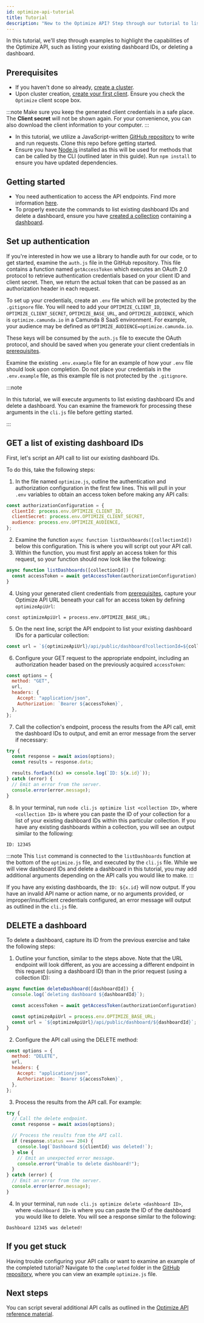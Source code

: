 ```yaml
---
id: optimize-api-tutorial
title: Tutorial
description: "New to the Optimize API? Step through our tutorial to list your existing dashboard IDs and delete a dashboard."
---
```


In this tutorial, we'll step through examples to highlight the capabilities of the Optimize API, such as listing your existing dashboard IDs, or deleting a dashboard.

## Prerequisites

- If you haven't done so already, [create a cluster]($docs$/guides/create-cluster/).
- Upon cluster creation, [create your first client]($docs$/guides/setup-client-connection-credentials/). Ensure you check the `Optimize` client scope box.

:::note
Make sure you keep the generated client credentials in a safe place. The **Client secret** will not be shown again. For your convenience, you can also download the client information to your computer.
:::

- In this tutorial, we utilize a JavaScript-written [GitHub repository](https://github.com/camunda/camunda-api-tutorials) to write and run requests. Clone this repo before getting started.
- Ensure you have [Node.js](https://nodejs.org/en/download) installed as this will be used for methods that can be called by the CLI (outlined later in this guide). Run `npm install` to ensure you have updated dependencies.

## Getting started

- You need authentication to access the API endpoints. Find more information [here](./optimize-api-authentication.md).
- To properly execute the commands to list existing dashboard IDs and delete a dashboard, ensure you have [created a collection](../../components/userguide/collections-dashboards-reports.md) containing a [dashboard](../../components/userguide/creating-dashboards.md).

## Set up authentication

If you're interested in how we use a library to handle auth for our code, or to get started, examine the `auth.js` file in the GitHub repository. This file contains a function named `getAccessToken` which executes an OAuth 2.0 protocol to retrieve authentication credentials based on your client ID and client secret. Then, we return the actual token that can be passed as an authorization header in each request.

To set up your credentials, create an `.env` file which will be protected by the `.gitignore` file. You will need to add your `OPTIMIZE_CLIENT_ID`, `OPTIMIZE_CLIENT_SECRET`, `OPTIMIZE_BASE_URL`, and `OPTIMIZE_AUDIENCE`, which is `optimize.camunda.io` in a Camunda 8 SaaS environment. For example, your audience may be defined as `OPTIMIZE_AUDIENCE=optimize.camunda.io`.

These keys will be consumed by the `auth.js` file to execute the OAuth protocol, and should be saved when you generate your client credentials in [prerequisites](#prerequisites).

Examine the existing `.env.example` file for an example of how your `.env` file should look upon completion. Do not place your credentials in the `.env.example` file, as this example file is not protected by the `.gitignore`.

:::note

In this tutorial, we will execute arguments to list existing dashboard IDs and delete a dashboard. You can examine the framework for processing these arguments in the `cli.js` file before getting started.

:::

## GET a list of existing dashboard IDs

First, let's script an API call to list our existing dashboard IDs.

To do this, take the following steps:

1. In the file named `optimize.js`, outline the authentication and authorization configuration in the first few lines. This will pull in your `.env` variables to obtain an access token before making any API calls:

```javascript
const authorizationConfiguration = {
  clientId: process.env.OPTIMIZE_CLIENT_ID,
  clientSecret: process.env.OPTIMIZE_CLIENT_SECRET,
  audience: process.env.OPTIMIZE_AUDIENCE,
};
```

2. Examine the function `async function listDashboards([collectionId])` below this configuration. This is where you will script out your API call.
3. Within the function, you must first apply an access token for this request, so your function should now look like the following:

```javascript
async function listDashboards([collectionId]) {
  const accessToken = await getAccessToken(authorizationConfiguration);
}
```

4. Using your generated client credentials from [prerequisites](#prerequisites), capture your Optimize API URL beneath your call for an access token by defining `optimizeApiUrl`:

`const optimizeApiUrl = process.env.OPTIMIZE_BASE_URL;`

5. On the next line, script the API endpoint to list your existing dashboard IDs for a particular collection:

```javascript
const url = `${optimizeApiUrl}/api/public/dashboard?collectionId=${collectionId}`;
```

6. Configure your GET request to the appropriate endpoint, including an authorization header based on the previously acquired `accessToken`:

```javascript
const options = {
  method: "GET",
  url,
  headers: {
    Accept: "application/json",
    Authorization: `Bearer ${accessToken}`,
  },
};
```

7. Call the collection's endpoint, process the results from the API call, emit the dashboard IDs to output, and emit an error message from the server if necessary:

```javascript
try {
  const response = await axios(options);
  const results = response.data;

  results.forEach((x) => console.log(`ID: ${x.id}`));
} catch (error) {
  // Emit an error from the server.
  console.error(error.message);
}
```

8. In your terminal, run `node cli.js optimize list <collection ID>`, where `<collection ID>` is where you can paste the ID of your collection for a list of your existing dashboard IDs within this particular collection. If you have any existing dashboards within a collection, you will see an output similar to the following:

`ID: 12345`

:::note
This `list` command is connected to the `listDashboards` function at the bottom of the `optimize.js` file, and executed by the `cli.js` file. While we will view dashboard IDs and delete a dashboard in this tutorial, you may add additional arguments depending on the API calls you would like to make.
:::

If you have any existing dashboards, the `ID: ${x.id}` will now output. If you have an invalid API name or action name, or no arguments provided, or improper/insufficient credentials configured, an error message will output as outlined in the `cli.js` file.

## DELETE a dashboard

To delete a dashboard, capture its ID from the previous exercise and take the following steps:

1. Outline your function, similar to the steps above. Note that the URL endpoint will look different, as you are accessing a different endpoint in this request (using a dashboard ID) than in the prior request (using a collection ID):

```javascript
async function deleteDashboard([dashboardId]) {
  console.log(`deleting dashboard ${dashboardId}`);

  const accessToken = await getAccessToken(authorizationConfiguration);

  const optimizeApiUrl = process.env.OPTIMIZE_BASE_URL;
  const url = `${optimizeApiUrl}/api/public/dashboard/${dashboardId}`;
}
```

2. Configure the API call using the DELETE method:

```javascript
const options = {
  method: "DELETE",
  url,
  headers: {
    Accept: "application/json",
    Authorization: `Bearer ${accessToken}`,
  },
};
```

3. Process the results from the API call. For example:

```javascript
try {
  // Call the delete endpoint.
  const response = await axios(options);

  // Process the results from the API call.
  if (response.status === 204) {
    console.log(`Dashboard ${clientId} was deleted!`);
  } else {
    // Emit an unexpected error message.
    console.error("Unable to delete dashboard!");
  }
} catch (error) {
  // Emit an error from the server.
  console.error(error.message);
}
```

4. In your terminal, run `node cli.js optimize delete <dashboard ID>`, where `<dashboard ID>` is where you can paste the ID of the dashboard you would like to delete. You will see a response similar to the following:

`Dashboard 12345 was deleted!`

## If you get stuck

Having trouble configuring your API calls or want to examine an example of the completed tutorial? Navigate to the `completed` folder in the [GitHub repository](https://github.com/camunda/camunda-api-tutorials/tree/main/completed), where you can view an example `optimize.js` file.

## Next steps

You can script several additional API calls as outlined in the [Optimize API reference material](./overview.md).
